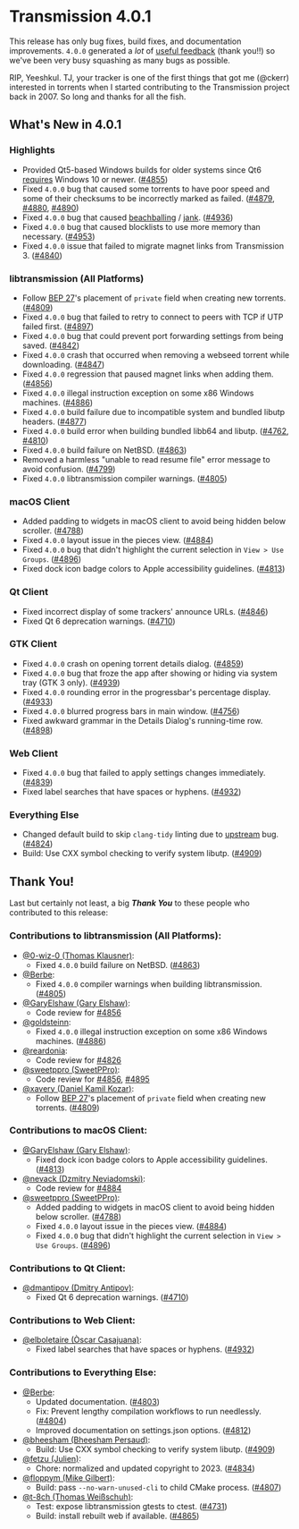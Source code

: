 # Transmission 4.0.1

This release has only bug fixes, build fixes, and documentation improvements. `4.0.0` generated a _lot_ of [useful feedback](https://github.com/transmission/transmission/issues) (thank you!!) so we've been very busy squashing as many bugs as possible.

RIP, Yeeshkul. TJ, your tracker is one of the first things that got me (@ckerr) interested in torrents when I started contributing to the Transmission project back in 2007. So long and thanks for all the fish.

## What's New in 4.0.1

### Highlights

* Provided Qt5-based Windows builds for older systems since Qt6 [requires](https://doc.qt.io/qt-6/windows.html) Windows 10 or newer. ([#4855](https://github.com/transmission/transmission/pull/4855))
* Fixed `4.0.0` bug that caused some torrents to have poor speed and some of their checksums to be incorrectly marked as failed. ([#4879](https://github.com/transmission/transmission/pull/4879), [#4880](https://github.com/transmission/transmission/pull/4880), [#4890](https://github.com/transmission/transmission/pull/4890))
* Fixed `4.0.0` bug that caused [beachballing](https://en.wiktionary.org/wiki/beachball#Verb) / [jank](https://en.wiktionary.org/wiki/jank#Noun). ([#4936](https://github.com/transmission/transmission/pull/4936))
* Fixed `4.0.0` bug that caused blocklists to use more memory than necessary. ([#4953](https://github.com/transmission/transmission/pull/4953))
* Fixed `4.0.0` issue that failed to migrate magnet links from Transmission 3. ([#4840](https://github.com/transmission/transmission/pull/4840))

### libtransmission (All Platforms)

* Follow [BEP 27](https://www.bittorrent.org/beps/bep_0027.html)'s placement of `private` field when creating new torrents. ([#4809](https://github.com/transmission/transmission/pull/4809))
* Fixed `4.0.0` bug that failed to retry to connect to peers with TCP if UTP failed first. ([#4897](https://github.com/transmission/transmission/pull/4897))
* Fixed `4.0.0` bug that could prevent port forwarding settings from being saved. ([#4842](https://github.com/transmission/transmission/pull/4842))
* Fixed `4.0.0` crash that occurred when removing a webseed torrent while downloading. ([#4847](https://github.com/transmission/transmission/pull/4847))
* Fixed `4.0.0` regression that paused magnet links when adding them. ([#4856](https://github.com/transmission/transmission/pull/4856))
* Fixed `4.0.0` illegal instruction exception on some x86 Windows machines. ([#4886](https://github.com/transmission/transmission/pull/4886))
* Fixed `4.0.0` build failure due to incompatible system and bundled libutp headers. ([#4877](https://github.com/transmission/transmission/pull/4877))
* Fixed `4.0.0` build error when building bundled libb64 and libutp. ([#4762](https://github.com/transmission/transmission/pull/4762), [#4810](https://github.com/transmission/transmission/pull/4810))
* Fixed `4.0.0` build failure on NetBSD. ([#4863](https://github.com/transmission/transmission/pull/4863))
* Removed a harmless "unable to read resume file" error message to avoid confusion. ([#4799](https://github.com/transmission/transmission/pull/4799))
* Fixed `4.0.0` libtransmission compiler warnings. ([#4805](https://github.com/transmission/transmission/pull/4805))

### macOS Client

* Added padding to widgets in macOS client to avoid being hidden below scroller. ([#4788](https://github.com/transmission/transmission/pull/4788))
* Fixed `4.0.0` layout issue in the pieces view. ([#4884](https://github.com/transmission/transmission/pull/4884))
* Fixed `4.0.0` bug that didn't highlight the current selection in `View > Use Groups`. ([#4896](https://github.com/transmission/transmission/pull/4896))
* Fixed dock icon badge colors to Apple accessibility guidelines. ([#4813](https://github.com/transmission/transmission/pull/4813))

### Qt Client

* Fixed incorrect display of some trackers' announce URLs. ([#4846](https://github.com/transmission/transmission/pull/4846))
* Fixed Qt 6 deprecation warnings. ([#4710](https://github.com/transmission/transmission/pull/4710))

### GTK Client

* Fixed `4.0.0` crash on opening torrent details dialog. ([#4859](https://github.com/transmission/transmission/pull/4859))
* Fixed `4.0.0` bug that froze the app after showing or hiding via system tray (GTK 3 only). ([#4939](https://github.com/transmission/transmission/pull/4939))
* Fixed `4.0.0` rounding error in the progressbar's percentage display. ([#4933](https://github.com/transmission/transmission/pull/4933))
* Fixed `4.0.0` blurred progress bars in main window. ([#4756](https://github.com/transmission/transmission/pull/4756))
* Fixed awkward grammar in the Details Dialog's running-time row. ([#4898](https://github.com/transmission/transmission/pull/4898))

### Web Client

* Fixed `4.0.0` bug that failed to apply settings changes immediately. ([#4839](https://github.com/transmission/transmission/pull/4839))
* Fixed label searches that have spaces or hyphens. ([#4932](https://github.com/transmission/transmission/pull/4932))

### Everything Else

* Changed default build to skip `clang-tidy` linting due to [upstream](https://github.com/llvm/llvm-project/issues/59492) bug. ([#4824](https://github.com/transmission/transmission/pull/4824))
* Build: Use CXX symbol checking to verify system libutp. ([#4909](https://github.com/transmission/transmission/pull/4909))

## Thank You!

Last but certainly not least, a big ***Thank You*** to these people who contributed to this release:

### Contributions to libtransmission (All Platforms):

* [@0-wiz-0 (Thomas Klausner)](https://github.com/0-wiz-0):
  * Fixed `4.0.0` build failure on NetBSD. ([#4863](https://github.com/transmission/transmission/pull/4863))
* [@Berbe](https://github.com/Berbe):
  * Fixed `4.0.0` compiler warnings when building libtransmission. ([#4805](https://github.com/transmission/transmission/pull/4805))
* [@GaryElshaw (Gary Elshaw)](https://github.com/GaryElshaw):
  * Code review for [#4856](https://github.com/transmission/transmission/pull/4856)
* [@goldsteinn](https://github.com/goldsteinn):
  * Fixed `4.0.0` illegal instruction exception on some x86 Windows machines. ([#4886](https://github.com/transmission/transmission/pull/4886))
* [@reardonia](https://github.com/reardonia):
  * Code review for [#4826](https://github.com/transmission/transmission/pull/4826)
* [@sweetppro (SweetPPro)](https://github.com/sweetppro):
  * Code review for [#4856](https://github.com/transmission/transmission/pull/4856), [#4895](https://github.com/transmission/transmission/pull/4895)
* [@xavery (Daniel Kamil Kozar)](https://github.com/xavery):
  * Follow [BEP 27](https://www.bittorrent.org/beps/bep_0027.html)'s placement of `private` field when creating new torrents. ([#4809](https://github.com/transmission/transmission/pull/4809))

### Contributions to macOS Client:

* [@GaryElshaw (Gary Elshaw)](https://github.com/GaryElshaw):
  * Fixed dock icon badge colors to Apple accessibility guidelines. ([#4813](https://github.com/transmission/transmission/pull/4813))
* [@nevack (Dzmitry Neviadomski)](https://github.com/nevack):
  * Code review for [#4884](https://github.com/transmission/transmission/pull/4884)
* [@sweetppro (SweetPPro)](https://github.com/sweetppro):
  * Added padding to widgets in macOS client to avoid being hidden below scroller. ([#4788](https://github.com/transmission/transmission/pull/4788))
  * Fixed `4.0.0` layout issue in the pieces view. ([#4884](https://github.com/transmission/transmission/pull/4884))
  * Fixed `4.0.0` bug that didn't highlight the current selection in `View > Use Groups`. ([#4896](https://github.com/transmission/transmission/pull/4896))

### Contributions to Qt Client:

* [@dmantipov (Dmitry Antipov)](https://github.com/dmantipov):
  * Fixed Qt 6 deprecation warnings. ([#4710](https://github.com/transmission/transmission/pull/4710))

### Contributions to Web Client:

* [@elboletaire (Òscar Casajuana)](https://github.com/elboletaire):
  * Fixed label searches that have spaces or hyphens. ([#4932](https://github.com/transmission/transmission/pull/4932))

### Contributions to Everything Else:

* [@Berbe](https://github.com/Berbe):
  * Updated documentation. ([#4803](https://github.com/transmission/transmission/pull/4803))
  * Fix: Prevent lengthy compilation workflows to run needlessly. ([#4804](https://github.com/transmission/transmission/pull/4804))
  * Improved documentation on settings.json options. ([#4812](https://github.com/transmission/transmission/pull/4812))
* [@bheesham (Bheesham Persaud)](https://github.com/bheesham):
  * Build: Use CXX symbol checking to verify system libutp. ([#4909](https://github.com/transmission/transmission/pull/4909))
* [@fetzu (Julien)](https://github.com/fetzu):
  * Chore: normalized and updated copyright to 2023. ([#4834](https://github.com/transmission/transmission/pull/4834))
* [@floppym (Mike Gilbert)](https://github.com/floppym):
  * Build: pass `--no-warn-unused-cli` to child CMake process. ([#4807](https://github.com/transmission/transmission/pull/4807))
* [@t-8ch (Thomas Weißschuh)](https://github.com/t-8ch):
  * Test: expose libtransmission gtests to ctest. ([#4731](https://github.com/transmission/transmission/pull/4731))
  * Build: install rebuilt web if available. ([#4865](https://github.com/transmission/transmission/pull/4865))

